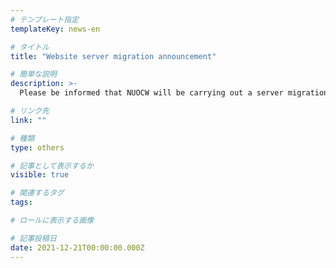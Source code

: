```yaml
---
# テンプレート指定
templateKey: news-en

# タイトル
title: "Website server migration announcement"

# 簡単な説明
description: >-
  Please be informed that NUOCW will be carrying out a server migration from January 6 until January 8. During this time, the connection to NUOCW's website may be unstable. We apologize for inconvenience and appreciate your patience.

# リンク先
link: ""

# 種類
type: others

# 記事として表示するか
visible: true

# 関連するタグ
tags:

# ロールに表示する画像

# 記事投稿日
date: 2021-12-21T00:00:00.000Z
---
```

